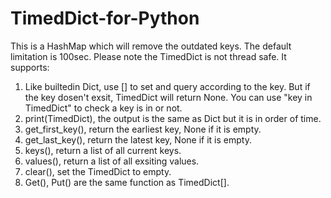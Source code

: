 # TimedDict-for-Python
This is a HashMap which will remove the outdated keys. The default limitation is 100sec. Please note the TimedDict is not thread safe.
It supports:
  1. Like builtedin Dict, use [] to set and query according to the key. But if the key dosen't exsit, TimedDict will return None. You can use "key in TimedDict" to check a key is in or not.
  2. print(TimedDict), the output is the same as Dict but it is in order of time.
  3. get_first_key(), return the earliest key, None if it is empty.
  4. get_last_key(), return the latest key, None if it is empty.
  5. keys(), return a list of all current keys.
  6. values(), return a list of all exsiting values.
  7. clear(), set the TimedDict to empty.
  8. Get(), Put() are the same function as TimedDict[].
